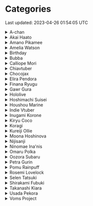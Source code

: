 # Categories
Last updated: 2023-04-26 01:54:05 UTC

<details>
    <summary>A-chan</summary>
    <img src="gifs/A_chan.gif" height="256">
</details>

<details>
    <summary>Akai Haato</summary>
    <img src="gifs/haachama_noodles.gif" height="256">
</details>

<details>
    <summary>Amano Pikamee</summary>
    <img src="gifs/kick_the_baby.gif" height="256">
</details>

<details>
    <summary>Amelia Watson</summary>
    <img src="gifs/Ame_kick.gif" height="256">
    <img src="gifs/mascot.gif" height="256">
    <img src="gifs/Ame_Birthday_2022.gif" height="256">
    <img src="gifs/ameJAM.gif" height="256">
    <img src="gifs/popcorn.gif" height="256">
    <img src="gifs/mythiversary.gif" height="256">
    <img src="gifs/fast.gif" height="256">
    <img src="gifs/dance1.gif" height="256">
    <img src="gifs/bubba.gif" height="256">
    <img src="gifs/windows.gif" height="256">
    <img src="gifs/axeson.gif" height="256">
    <img src="gifs/rotation.gif" height="256">
    <img src="gifs/eat.gif" height="256">
    <img src="gifs/party.gif" height="256">
    <img src="gifs/celebration.gif" height="256">
    <img src="gifs/long_jump.gif" height="256">
    <img src="gifs/battleblock.gif" height="256">
    <img src="gifs/bee.gif" height="256">
    <img src="gifs/bubble_blower.gif" height="256">
    <img src="gifs/example.gif" height="256">
    <img src="gifs/phogs.gif" height="256">
    <img src="gifs/tap_tap.gif" height="256">
    <img src="gifs/cake.gif" height="256">
    <img src="gifs/cooking_simulator.gif" height="256">
    <img src="gifs/bongo.gif" height="256">
    <img src="gifs/camera.gif" height="256">
    <img src="gifs/christmas.gif" height="256">
    <img src="gifs/portal.gif" height="256">
    <img src="gifs/twelve_of_them.gif" height="256">
    <img src="gifs/crunchy_marshmallow.gif" height="256">
    <img src="gifs/apex.gif" height="256">
    <img src="gifs/skipping_class.gif" height="256">
    <img src="gifs/ukulele_practice.gif" height="256">
    <img src="gifs/reading.gif" height="256">
    <img src="gifs/watson_parade.gif" height="256">
    <img src="gifs/ground_pound.gif" height="256">
    <img src="gifs/driving.gif" height="256">
    <img src="gifs/rolling.gif" height="256">
    <img src="gifs/she_appears.gif" height="256">
    <img src="gifs/delicious_tears.gif" height="256">
    <img src="gifs/controller_smash.gif" height="256">
    <img src="gifs/among_us.gif" height="256">
    <img src="gifs/skydiving_pals.gif" height="256">
    <img src="gifs/this_is_true.gif" height="256">
    <img src="gifs/a_way_out.gif" height="256">
    <img src="gifs/wide.gif" height="256">
    <img src="gifs/manager_summoning_ritual.gif" height="256">
    <img src="gifs/minecraft_rap.gif" height="256">
    <img src="gifs/boating.gif" height="256">
    <img src="gifs/gold_mining.gif" height="256">
    <img src="gifs/I_m_walkin_here.gif" height="256">
    <img src="gifs/spicy_noodles.gif" height="256">
    <img src="gifs/zoomer.gif" height="256">
    <img src="gifs/sand.gif" height="256">
</details>

<details>
    <summary>Birthday</summary>
    <img src="gifs/Ame_kick.gif" height="256">
    <img src="gifs/choo_choo.gif" height="256">
    <img src="gifs/Koragi_Birthday_2022.gif" height="256">
    <img src="gifs/Ame_Birthday_2022.gif" height="256">
    <img src="gifs/PetraBday2021.gif" height="256">
    <img src="gifs/SelenBday2021.gif" height="256">
    <img src="gifs/EliraGotCake2021.gif" height="256">
    <img src="gifs/fightstick.gif" height="256">
    <img src="gifs/PPBirthday2021.gif" height="256">
    <img src="gifs/birbday.gif" height="256">
    <img src="gifs/Doritos.gif" height="256">
    <img src="gifs/cake2.gif" height="256">
    <img src="gifs/cake1.gif" height="256">
    <img src="gifs/birth.gif" height="256">
    <img src="gifs/cake.gif" height="256">
</details>

<details>
    <summary>Bubba</summary>
    <img src="gifs/bubba.gif" height="256">
</details>

<details>
    <summary>Calliope Mori</summary>
    <img src="gifs/mythiversary.gif" height="256">
    <img src="gifs/roki.gif" height="256">
    <img src="gifs/rap.gif" height="256">
    <img src="gifs/birth.gif" height="256">
    <img src="gifs/recorder.gif" height="256">
    <img src="gifs/splash.gif" height="256">
    <img src="gifs/calliop3.gif" height="256">
    <img src="gifs/bomb_defusal.gif" height="256">
    <img src="gifs/watson_parade.gif" height="256">
    <img src="gifs/interrupted_by_bird.gif" height="256">
    <img src="gifs/toilet_rap.gif" height="256">
    <img src="gifs/drinking_party.gif" height="256">
    <img src="gifs/cantaloupe.gif" height="256">
</details>

<details>
    <summary>Chiavtuber</summary>
    <img src="gifs/Chia_1_year.gif" height="256">
</details>

<details>
    <summary>Chocojax</summary>
    <img src="gifs/chocojax_drawing.gif" height="256">
</details>

<details>
    <summary>Elira Pendora</summary>
    <img src="gifs/LazuLight_1_year.gif" height="256">
    <img src="gifs/EliraGotCake2021.gif" height="256">
    <img src="gifs/paindora.gif" height="256">
</details>

<details>
    <summary>Finana Ryugu</summary>
    <img src="gifs/LazuLight_1_year.gif" height="256">
    <img src="gifs/Doritos.gif" height="256">
</details>

<details>
    <summary>Gawr Gura</summary>
    <img src="gifs/spin.gif" height="256">
    <img src="gifs/mythiversary.gif" height="256">
    <img src="gifs/cake2.gif" height="256">
    <img src="gifs/vacuum.gif" height="256">
    <img src="gifs/battleblock.gif" height="256">
    <img src="gifs/shark_rap.gif" height="256">
    <img src="gifs/phogs.gif" height="256">
    <img src="gifs/supermarket.gif" height="256">
    <img src="gifs/apex.gif" height="256">
    <img src="gifs/fitness_shark.gif" height="256">
    <img src="gifs/taiko_shark.gif" height="256">
    <img src="gifs/skipping_class.gif" height="256">
    <img src="gifs/watson_parade.gif" height="256">
    <img src="gifs/among_us.gif" height="256">
    <img src="gifs/skydiving_pals.gif" height="256">
    <img src="gifs/a_way_out.gif" height="256">
    <img src="gifs/manager_summoning_ritual.gif" height="256">
    <img src="gifs/books.gif" height="256">
    <img src="gifs/boating.gif" height="256">
    <img src="gifs/I_m_walkin_here.gif" height="256">
    <img src="gifs/karaoke.gif" height="256">
    <img src="gifs/rhythm_gaming.gif" height="256">
    <img src="gifs/plug_play.gif" height="256">
</details>

<details>
    <summary>Hololive</summary>
    <img src="gifs/Ame_kick.gif" height="256">
    <img src="gifs/pomutori.gif" height="256">
    <img src="gifs/mascot.gif" height="256">
    <img src="gifs/Ame_Birthday_2022.gif" height="256">
    <img src="gifs/ameJAM.gif" height="256">
    <img src="gifs/popcorn.gif" height="256">
    <img src="gifs/spin.gif" height="256">
    <img src="gifs/mythiversary.gif" height="256">
    <img src="gifs/violet.gif" height="256">
    <img src="gifs/fast.gif" height="256">
    <img src="gifs/dance1.gif" height="256">
    <img src="gifs/birbday.gif" height="256">
    <img src="gifs/cake2.gif" height="256">
    <img src="gifs/Coco.gif" height="256">
    <img src="gifs/roki.gif" height="256">
    <img src="gifs/jumping.gif" height="256">
    <img src="gifs/A_chan.gif" height="256">
    <img src="gifs/dance.gif" height="256">
    <img src="gifs/cake1.gif" height="256">
    <img src="gifs/rap.gif" height="256">
    <img src="gifs/Unravel.gif" height="256">
    <img src="gifs/bubba.gif" height="256">
    <img src="gifs/windows.gif" height="256">
    <img src="gifs/hammer.gif" height="256">
    <img src="gifs/axeson.gif" height="256">
    <img src="gifs/birth.gif" height="256">
    <img src="gifs/rotation.gif" height="256">
    <img src="gifs/eat.gif" height="256">
    <img src="gifs/vacuum.gif" height="256">
    <img src="gifs/pogo.gif" height="256">
    <img src="gifs/party.gif" height="256">
    <img src="gifs/celebration.gif" height="256">
    <img src="gifs/long_jump.gif" height="256">
    <img src="gifs/battleblock.gif" height="256">
    <img src="gifs/recorder.gif" height="256">
    <img src="gifs/shark_rap.gif" height="256">
    <img src="gifs/bee.gif" height="256">
    <img src="gifs/bubble_blower.gif" height="256">
    <img src="gifs/example.gif" height="256">
    <img src="gifs/phogs.gif" height="256">
    <img src="gifs/supermarket.gif" height="256">
    <img src="gifs/tap_tap.gif" height="256">
    <img src="gifs/snek.gif" height="256">
    <img src="gifs/cake.gif" height="256">
    <img src="gifs/cooking_simulator.gif" height="256">
    <img src="gifs/denied.gif" height="256">
    <img src="gifs/bongo.gif" height="256">
    <img src="gifs/camera.gif" height="256">
    <img src="gifs/haachama_noodles.gif" height="256">
    <img src="gifs/christmas.gif" height="256">
    <img src="gifs/mixing.gif" height="256">
    <img src="gifs/splash.gif" height="256">
    <img src="gifs/portal.gif" height="256">
    <img src="gifs/twelve_of_them.gif" height="256">
    <img src="gifs/crunchy_marshmallow.gif" height="256">
    <img src="gifs/apex.gif" height="256">
    <img src="gifs/fitness_shark.gif" height="256">
    <img src="gifs/confession.gif" height="256">
    <img src="gifs/taiko_shark.gif" height="256">
    <img src="gifs/calliop3.gif" height="256">
    <img src="gifs/skipping_class.gif" height="256">
    <img src="gifs/ukulele_practice.gif" height="256">
    <img src="gifs/battle_for_pekora.gif" height="256">
    <img src="gifs/bomb_defusal.gif" height="256">
    <img src="gifs/reading.gif" height="256">
    <img src="gifs/watson_parade.gif" height="256">
    <img src="gifs/ground_pound.gif" height="256">
    <img src="gifs/driving.gif" height="256">
    <img src="gifs/gravity_gun.gif" height="256">
    <img src="gifs/rolling.gif" height="256">
    <img src="gifs/marinara_sauce.gif" height="256">
    <img src="gifs/she_appears.gif" height="256">
    <img src="gifs/delicious_tears.gif" height="256">
    <img src="gifs/interrupted_by_bird.gif" height="256">
    <img src="gifs/controller_smash.gif" height="256">
    <img src="gifs/among_us.gif" height="256">
    <img src="gifs/skydiving_pals.gif" height="256">
    <img src="gifs/rubber_chickens.gif" height="256">
    <img src="gifs/this_is_true.gif" height="256">
    <img src="gifs/a_way_out.gif" height="256">
    <img src="gifs/wake.gif" height="256">
    <img src="gifs/wide.gif" height="256">
    <img src="gifs/manager_summoning_ritual.gif" height="256">
    <img src="gifs/minecraft_rap.gif" height="256">
    <img src="gifs/polkatsu.gif" height="256">
    <img src="gifs/bonk.gif" height="256">
    <img src="gifs/books.gif" height="256">
    <img src="gifs/tako_drawing.gif" height="256">
    <img src="gifs/holobirds.gif" height="256">
    <img src="gifs/boating.gif" height="256">
    <img src="gifs/gold_mining.gif" height="256">
    <img src="gifs/I_m_walkin_here.gif" height="256">
    <img src="gifs/spicy_noodles.gif" height="256">
    <img src="gifs/karaoke.gif" height="256">
    <img src="gifs/zoomer.gif" height="256">
    <img src="gifs/rhythm_gaming.gif" height="256">
    <img src="gifs/bird.gif" height="256">
    <img src="gifs/toilet_rap.gif" height="256">
    <img src="gifs/consume_noodles.gif" height="256">
    <img src="gifs/drinking_party.gif" height="256">
    <img src="gifs/plug_play.gif" height="256">
    <img src="gifs/sand.gif" height="256">
    <img src="gifs/cantaloupe.gif" height="256">
</details>

<details>
    <summary>Hoshimachi Suisei</summary>
    <img src="gifs/among_us.gif" height="256">
</details>

<details>
    <summary>Houshou Marine</summary>
    <img src="gifs/marinara_sauce.gif" height="256">
</details>

<details>
    <summary>Indie Vtuber</summary>
    <img src="gifs/chocojax_drawing.gif" height="256">
    <img src="gifs/Chia_1_year.gif" height="256">
    <img src="gifs/Koragi_Birthday_2022.gif" height="256">
    <img src="gifs/butter_dog.gif" height="256">
</details>

<details>
    <summary>Inugami Korone</summary>
    <img src="gifs/denied.gif" height="256">
    <img src="gifs/bomb_defusal.gif" height="256">
</details>

<details>
    <summary>Kiryu Coco</summary>
    <img src="gifs/Coco.gif" height="256">
</details>

<details>
    <summary>Koragi</summary>
    <img src="gifs/Koragi_Birthday_2022.gif" height="256">
    <img src="gifs/butter_dog.gif" height="256">
</details>

<details>
    <summary>Kureiji Ollie</summary>
    <img src="gifs/eat.gif" height="256">
</details>

<details>
    <summary>Moona Hoshinova</summary>
    <img src="gifs/battle_for_pekora.gif" height="256">
</details>

<details>
    <summary>Nijisanji</summary>
    <img src="gifs/pomutori.gif" height="256">
    <img src="gifs/choo_choo.gif" height="256">
    <img src="gifs/LazuLight_1_year.gif" height="256">
    <img src="gifs/sword.gif" height="256">
    <img src="gifs/PetraBday2021.gif" height="256">
    <img src="gifs/SelenBday2021.gif" height="256">
    <img src="gifs/EliraGotCake2021.gif" height="256">
    <img src="gifs/jump_rope.gif" height="256">
    <img src="gifs/skate.gif" height="256">
    <img src="gifs/pizza.gif" height="256">
    <img src="gifs/fightstick.gif" height="256">
    <img src="gifs/pomuJAM.gif" height="256">
    <img src="gifs/baseball.gif" height="256">
    <img src="gifs/Brosemi.gif" height="256">
    <img src="gifs/kick_the_baby.gif" height="256">
    <img src="gifs/paindora.gif" height="256">
    <img src="gifs/PPBirthday2021.gif" height="256">
    <img src="gifs/kecha.gif" height="256">
    <img src="gifs/cash.gif" height="256">
    <img src="gifs/Doritos.gif" height="256">
    <img src="gifs/cyclone.gif" height="256">
    <img src="gifs/pomu.gif" height="256">
</details>

<details>
    <summary>Ninomae Ina'nis</summary>
    <img src="gifs/mythiversary.gif" height="256">
    <img src="gifs/violet.gif" height="256">
    <img src="gifs/dance.gif" height="256">
    <img src="gifs/cake1.gif" height="256">
    <img src="gifs/Unravel.gif" height="256">
    <img src="gifs/hammer.gif" height="256">
    <img src="gifs/pogo.gif" height="256">
    <img src="gifs/mixing.gif" height="256">
    <img src="gifs/watson_parade.gif" height="256">
    <img src="gifs/gravity_gun.gif" height="256">
    <img src="gifs/wake.gif" height="256">
    <img src="gifs/manager_summoning_ritual.gif" height="256">
    <img src="gifs/bonk.gif" height="256">
    <img src="gifs/tako_drawing.gif" height="256">
    <img src="gifs/consume_noodles.gif" height="256">
</details>

<details>
    <summary>Omaru Polka</summary>
    <img src="gifs/rubber_chickens.gif" height="256">
    <img src="gifs/polkatsu.gif" height="256">
</details>

<details>
    <summary>Oozora Subaru</summary>
    <img src="gifs/holobirds.gif" height="256">
</details>

<details>
    <summary>Petra Gurin</summary>
    <img src="gifs/PetraBday2021.gif" height="256">
</details>

<details>
    <summary>Pomu Rainpuff</summary>
    <img src="gifs/pomutori.gif" height="256">
    <img src="gifs/choo_choo.gif" height="256">
    <img src="gifs/LazuLight_1_year.gif" height="256">
    <img src="gifs/sword.gif" height="256">
    <img src="gifs/jump_rope.gif" height="256">
    <img src="gifs/skate.gif" height="256">
    <img src="gifs/pizza.gif" height="256">
    <img src="gifs/pomuJAM.gif" height="256">
    <img src="gifs/baseball.gif" height="256">
    <img src="gifs/kick_the_baby.gif" height="256">
    <img src="gifs/PPBirthday2021.gif" height="256">
    <img src="gifs/kecha.gif" height="256">
    <img src="gifs/cash.gif" height="256">
    <img src="gifs/cyclone.gif" height="256">
    <img src="gifs/pomu.gif" height="256">
</details>

<details>
    <summary>Rosemi Lovelock</summary>
    <img src="gifs/fightstick.gif" height="256">
    <img src="gifs/Brosemi.gif" height="256">
</details>

<details>
    <summary>Selen Tatsuki</summary>
    <img src="gifs/SelenBday2021.gif" height="256">
</details>

<details>
    <summary>Shirakami Fubuki</summary>
    <img src="gifs/confession.gif" height="256">
</details>

<details>
    <summary>Takanashi Kiara</summary>
    <img src="gifs/pomutori.gif" height="256">
    <img src="gifs/mythiversary.gif" height="256">
    <img src="gifs/birbday.gif" height="256">
    <img src="gifs/jumping.gif" height="256">
    <img src="gifs/rotation.gif" height="256">
    <img src="gifs/bubble_blower.gif" height="256">
    <img src="gifs/supermarket.gif" height="256">
    <img src="gifs/snek.gif" height="256">
    <img src="gifs/splash.gif" height="256">
    <img src="gifs/skipping_class.gif" height="256">
    <img src="gifs/battle_for_pekora.gif" height="256">
    <img src="gifs/watson_parade.gif" height="256">
    <img src="gifs/marinara_sauce.gif" height="256">
    <img src="gifs/rubber_chickens.gif" height="256">
    <img src="gifs/holobirds.gif" height="256">
    <img src="gifs/bird.gif" height="256">
</details>

<details>
    <summary>Usada Pekora</summary>
    <img src="gifs/battle_for_pekora.gif" height="256">
</details>

<details>
    <summary>Voms Project</summary>
    <img src="gifs/kick_the_baby.gif" height="256">
</details>
